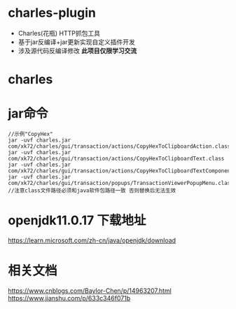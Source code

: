 # charles-plugin
- Charles(花瓶) HTTP抓包工具 
- 基于jar反编译+jar更新实现自定义插件开发
- 涉及源代码反编译修改 **此项目仅限学习交流**

# charles

# jar命令
```
//示例"CopyHex"
jar -uvf charles.jar com/xk72/charles/gui/transaction/actions/CopyHexToClipboardAction.class
jar -uvf charles.jar com/xk72/charles/gui/transaction/actions/CopyHexToClipboardText.class
jar -uvf charles.jar com/xk72/charles/gui/transaction/actions/CopyHexToClipboardTextComponent.class
jar -uvf charles.jar com/xk72/charles/gui/transaction/popups/TransactionViewerPopupMenu.class
//注意class文件路径必须和java软件包路径一致 否则替换后无法生效
```

# openjdk11.0.17 下载地址
<https://learn.microsoft.com/zh-cn/java/openjdk/download>

# 相关文档
<https://www.cnblogs.com/Baylor-Chen/p/14963207.html>
<br>
<https://www.jianshu.com/p/633c346f071b>
